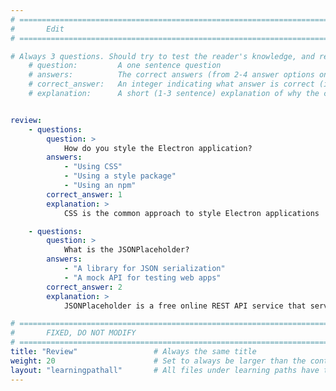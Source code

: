 ```yaml
---
# ================================================================================
#       Edit
# ================================================================================

# Always 3 questions. Should try to test the reader's knowledge, and reinforce the key points you want them to remember.
    # question:         A one sentence question
    # answers:          The correct answers (from 2-4 answer options only). Should be surrounded by quotes.
    # correct_answer:   An integer indicating what answer is correct (index starts from 0)
    # explanation:      A short (1-3 sentence) explanation of why the correct answer is correct. Can add additional context if desired


review:
    - questions:
        question: >
            How do you style the Electron application?
        answers:
            - "Using CSS"
            - "Using a style package"
            - "Using an npm"            
        correct_answer: 1               
        explanation: >
            CSS is the common approach to style Electron applications

    - questions:
        question: >
            What is the JSONPlaceholder?
        answers:
            - "A library for JSON serialization"
            - "A mock API for testing web apps"
        correct_answer: 2
        explanation: >
            JSONPlaceholder is a free online REST API service that serves as a mock server for testing and prototyping web applications

# ================================================================================
#       FIXED, DO NOT MODIFY
# ================================================================================
title: "Review"                 # Always the same title
weight: 20                      # Set to always be larger than the content in this path
layout: "learningpathall"       # All files under learning paths have this same wrapper
---
```

